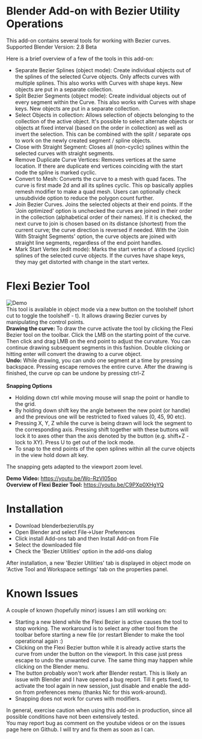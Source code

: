 
# Blender Add-on with Bezier Utility Operations
This add-on contains several tools for working with Bezier curves. <br>
Supported Blender Version: 2.8 Beta <br>

Here is a brief overview of a few of the tools in this add-on:
- Separate Bezier Splines (object mode): Create individual objects out of the splines of the selected Curve objects. Only affects curves with multiple splines. This also works with Curves with shape keys. New objects are put in a separate collection.
- Split Bezier Segments (object mode): Create individual objects out of every segment within the Curve. This also works with Curves with shape keys. New objects are put in a separate collection.
- Select Objects in collection: Allows selection of objects belonging to the collection of the active object. It's possible to select alternate objects or objects at fixed interval (based on the order in collection) as well as invert the selection. This can be combined with the split / separate ops to work on the newly created segment / spline objects.
- Close with Straight Segment: Closes all (non-cyclic) splines within the selected curves with straight segments.
- Remove Duplicate Curve Vertices: Removes vertices at the same location. If there are duplicate end vertices coinciding with the start node the spline is marked cyclic.
- Convert to Mesh: Converts the curve to a mesh with quad faces. The curve is first made 2d and all its splines cyclic. This op basically applies remesh modifier to make a quad mesh. Users can optionally check unsubdivide option to reduce the polygon count further.
- Join Bezier Curves. Joins the selected objects at their end points. If the 'Join optimized' option is unchecked the curves are joined in their order in the collection (alphabetical order of their names). If it is checked, the next curve to join is chosen based on its distance (shortest) from the current curve; the curve direction is reversed if needed. With the 'Join With Straight Segments' option, the curve objects are joined with straight line segments, regardless of the end point handles.
- Mark Start Vertex (edit mode): Marks the start vertex of a closed (cyclic) splines of the selected curve objects. If the curves have shape keys, they may get distorted with change in the start vertex. <br>

# Flexi Bezier Tool
![Demo](https://github.com/Shriinivas/blenderbezierutils/blob/master/drawdemo.gif)<br>
This tool is available in object mode via a new button on the toolshelf (short cut to toggle the toolshelf - t). It allows drawing Bezier curves by manipulating the control points.<br>
<b>Drawing the curve: </b> To draw the curve activate the tool by clicking the Flexi Bezier tool on the toolbar. Click the LMB on the starting point of the curve. Then click and drag LMB on the end point to adjust the curvature. You can continue drawing subsequent segments in this fashion. Double clicking or hitting enter will convert the drawing to a curve object. <br>
<b>Undo:</b> While drawing, you can undo one segment at a time by pressing backspace. Pressing escape removes the entire curve. After the drawing is finished, the curve op can be undone by pressing ctrl-Z  <br><br>
<b>Snapping Options</b> 
- Holding down ctrl while moving mouse will snap the point or handle to the grid. 
- By holding down shift key the angle between the new point (or handle) and the previous one will be restricted to fixed values (0, 45, 90 etc). 
- Pressing X, Y, Z while the curve is being drawn will lock the segment to the corresponding axis. Pressing shift together with these buttons will lock it to axes other than the axis denoted by the button (e.g. shift+Z - lock to XY). Press U to get out of the lock mode. 
- To snap to the end points of the open splines within all the curve objects in the view hold down alt key. <br>

The snapping gets adapted to the viewport zoom level. <br>


<b>Demo Video:</b> https://youtu.be/Wo-RzVI05po<br>
<b>Overview of Flexi Bezier Tool:</b> https://youtu.be/C9PXp0XHgYQ
  
# Installation
- Download blenderbezierutils.py
- Open Blender and select File->User Preferences
- Click install Add-ons tab and then Install Add-on from File
- Select the downloaded file
- Check the 'Bezier Utilities' option in the add-ons dialog

After installation, a new 'Bezier Utilities' tab is displayed in object mode on 'Active Tool and Workspace settings' tab on the properties panel.

# Known Issues
A couple of known (hopefully minor) issues I am still working on:
- Starting a new blend while the Flexi Bezier is active causes the tool to stop working. The workaround is to select any other tool from the toolbar before starting a new file (or restart Blender to make the tool operational again :)
- Clicking on the Flexi Bezier button while it is already active starts the curve from under the button on the viewport. In this case just press escape to undo the unwanted curve. The same thing may happen while clicking on the Blender menu.<br>
- The button probably won't work after Blender restart. This is likely an issue with Blender and I have opened a bug report. Till it gets fixed, to activate the tool again in new session, just disable and enable the add-on from preferences menu (thanks Nic for this work-around).
- Snapping does not work for curves with modifiers.

In general, exercise caution when using this add-on in production, since all possible conditions have not been extensively tested.<br>
You may report bug as comment on the youtube videos or on the issues page here on Github. I will try and fix them as soon as I can.
